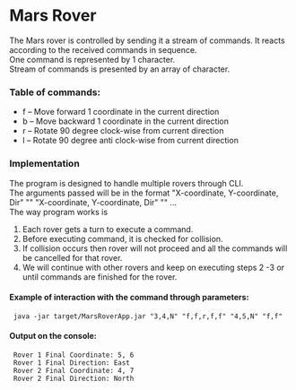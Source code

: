 # Mars Rover 
The Mars rover is controlled by sending it a stream of commands. It reacts according to the received commands in sequence. <br />
One command is represented by 1 character. <br />
Stream of commands is presented by an array of character.

### Table of commands:
* f – Move forward 1 coordinate in the current direction
* b – Move backward 1 coordinate in the current direction
* r – Rotate 90 degree clock-wise from current direction
* l – Rotate 90 degree anti clock-wise from current direction

 ### Implementation
 The program is designed to handle multiple rovers through CLI. <br/>
 The arguments passed will be in the format "X-coordinate, Y-coordinate, Dir" "<stream of comands>" "X-coordinate, Y-coordinate, Dir" "<stream of comands>" ...
 <br /> The way program works is
 1.  Each rover gets a turn to execute a command.
 2.  Before executing command, it is checked for collision.
 3.  If collision occurs then rover will not proceed and all the commands will be cancelled for that rover.
 4.  We will continue with other rovers and keep on executing steps 2 -3 or until commands are finished for the rover.


 #### Example of interaction with the command through parameters:
  ` java -jar target/MarsRoverApp.jar "3,4,N" "f,f,r,f,f" "4,5,N" "f,f"` 

 #### Output on the console:
` Rover 1 Final Coordinate: 5, 6` <br />
` Rover 1 Final Direction: East`<br />
` Rover 2 Final Coordinate: 4, 7` <br />
` Rover 2 Final Direction: North`<br />





